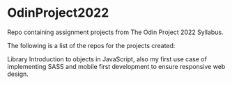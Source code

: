 # OdinProject2022

Repo containing assignment projects from The Odin Project 2022 Syllabus.

The following is a list of the repos for the projects created:

<a>Library</a>
Introduction to objects in JavaScript, also my first use case of implementing SASS and mobile first development to ensure responsive web design.